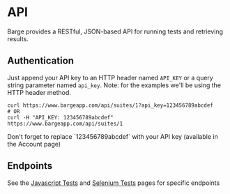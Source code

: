 # API

Barge provides a RESTful, JSON-based API for running tests and retrieving results.

## Authentication

Just append your API key to an HTTP header named `API_KEY` or a query string parameter named `api_key`. Note: for the examples we'll be using the HTTP header method.

```shell
curl https://www.bargeapp.com/api/suites/1?api_key=123456789abcdef
# OR
curl -H "API_KEY: 123456789abcdef" https://www.bargeapp.com/api/suites/1
```
<aside class="notice">
Don't forget to replace `123456789abcdef` with your API key (available in the Account page)
</aside>

## Endpoints

See the <a href="#javascript-tests">Javascript Tests</a> and <a href="#selenium-tests">Selenium Tests</a> pages for specific endpoints